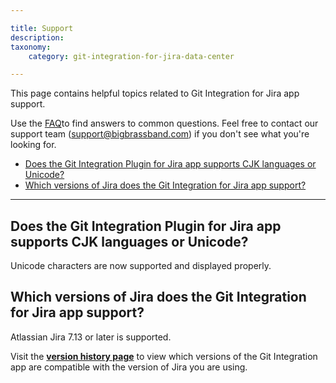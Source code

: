 ```yaml
---

title: Support
description:
taxonomy:
    category: git-integration-for-jira-data-center

---
```

This page contains helpful topics related to Git Integration for Jira app support.

Use the [FAQ](/git-integration-for-jira-self-managed/frequently-asked-questions-gij-self-managed)to find answers to common questions. Feel free to contact our support team ([support@bigbrassband.com](mailto:support@bigbrassband.com)) if you don't see what you're looking for.

- [Does the Git Integration Plugin for Jira app supports CJK languages or Unicode?](#does-the-git-integration-plugin-for-jira-app-supports-cjk-languages-or-unicode)
- [Which versions of Jira does the Git Integration for Jira app support?](#which-versions-of-jira-does-the-git-integration-for-jira-app-support)

* * *

## Does the Git Integration Plugin for Jira app supports CJK languages or Unicode?

Unicode characters are now supported and displayed properly.

## Which versions of Jira does the Git Integration for Jira app support?

Atlassian Jira 7.13 or later is supported.

Visit the [**version history page**](https://marketplace.atlassian.com/plugins/com.xiplink.jira.git.jira_git_plugin/versions) to view which versions of the Git Integration app are compatible with the version of Jira you are using.

